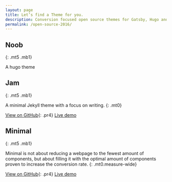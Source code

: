 ```yaml
---
layout: page
title: Let’s find a Theme for you.
description: Conversion focused open source themes for Gatsby, Hugo and Jekyll.
permalink: /open-source-2016/
---
```


## Noob
{: .mt5 .mb1}

A hugo theme

## Jam
{: .mt5 .mb1}

A minimal Jekyll theme with a focus on writing.
{: .mt0}

[View on GitHub](https://github.com/desiredpersona/jekyll-theme-jam){: .pr4}
[Live demo](https://desiredpersona.com)

## Minimal
{: .mt5 .mb1}

Minimal is not about reducing a webpage to the fewest amount of components, but about filling it with the optimal amount of components proven to increase the conversion rate.
{: .mt0.measure-wide}

[View on GitHub](https://github.com/desiredpersona/minimal-jekyll-theme){: .pr4}
[Live demo](https://desiredpersona.github.io/minimal-jekyll-theme/)